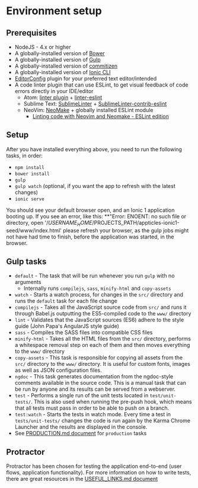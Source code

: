 # Environment setup

## Prerequisites

- NodeJS - 4.x or higher
- A globally-installed version of [Bower](https://bower.io/)
- A globally-installed version of [Gulp](http://gulpjs.com/)
- A globally-installed version of [commitizen](https://www.npmjs.com/package/commitizen)
- A globally-installed version of [Ionic CLI](http://ionicframework.com/docs/cli/install.html)
- [EditorConfig](http://editorconfig.org/) plugin for your preferred text editor/intended
- A code linter plugin that can use ESLint, to get visual feedback of code errors directly in your IDE/editor
  - Atom: [linter plugin](https://atom.io/packages/linter) + [linter-eslint](https://atom.io/packages/linter-eslint)
  - Sublime Text: [SublimeLinter](https://packagecontrol.io/packages/SublimeLinter) +  [SublimeLinter-contrib-eslint](https://packagecontrol.io/packages/SublimeLinter-contrib-eslint)
  - NeoVim: [NeoMake](https://github.com/neomake/neomake) + globally installed ESLint module
    - [Linting code with Neovim and Neomake - ESLint edition](https://gregjs.com/vim/2015/linting-code-with-neovim-and-neomake-eslint-edition/?=)

## Setup

After you have installed everything above, you need to run the following tasks, in order:

- `npm install`
- `bower install`
- `gulp`
- `gulp watch` (optional, if you want the app to refresh with the latest changes)
- `ionic serve`

You should see your default browser open, and an Ionic 1 application booting up.
If you see an error, like this: **"Error: ENOENT: no such file or directory, open '/$USERNAME_HOME/$PROJECTS_PATH/appticles-ionic1-seed/www/index.html'
please refresh your browser, as the gulp jobs might not have had time to finish, before the application was started, in the browser.

## Gulp tasks

- `default` - The task that will be run whenever you run `gulp` with no arguments
  - Internally runs `compilejs`, `sass`, `minify-html` and `copy-assets`
- `watch` - Starts a watch process, for changes in the `src/` directory and runs the `default`
task for each file change
- `compilejs` - Takes all the JavaScript source code from `src/` and runs it through Babel.js
outputting the ES5-compiled code to the `www/` directory
- `lint` - Validates that the JavaScript sources (ES6) adhere to the style guide (John Papa's AngularJS style guide)
- `sass` - Compiles the SASS files into compatible CSS files
- `minify-html` - Takes all the HTML files from the `src/` directory, performs a whitespace removal step
on each of them and then moves everything to the `www/` directory
- `copy-assets` - This task is responsible for copying all assets from the `src/` directory to the `www/` directory.
It is useful for custom fonts, images as well as JSON configuration files.
- `ngdoc` - This task generates documentation from the ngdoc-style comments available in the
source code. This is a manual task that can be run by anyone and its results can be served from a webserver.
- `test` - Performs a single run of the unit tests located in `test/unit-tests/`. This is also used when running the pre-push hook, which means that all tests must pass in order to be able to push on a branch.
- `test:watch` - Starts the tests in watch mode. Every time a test in `tests/unit-tests/` changes the code is run again by the Karma Chrome Launcher and the results are displayed in the console.
- See [PRODUCTION.md document](PRODUCTION.md) for `production` tasks

## Protractor

Protractor has been chosen for testing the application end-to-end (user flows, application functionality). For more information on how to write tests, there are great resources in the [USEFUL_LINKS.md document](USEFUL_LINKS.md)
